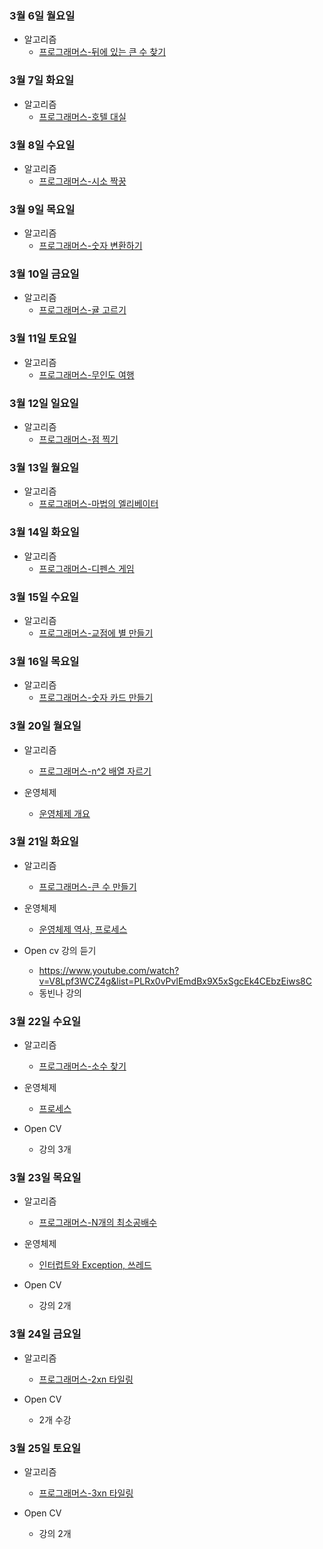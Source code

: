 ### 3월 6일 월요일

- 알고리즘
  - [프로그래머스-뒤에 있는 큰 수 찾기](https://github.com/sc303030/algorithm_practice/blob/ecaafaa14329285603c1285858357d428436ec48/%ED%94%84%EB%A1%9C%EA%B7%B8%EB%9E%98%EB%A8%B8%EC%8A%A4/%5B%ED%94%84%EB%A1%9C%EA%B7%B8%EB%9E%98%EB%A8%B8%EC%8A%A4%5D%20%EB%92%A4%EC%97%90%20%EC%9E%88%EB%8A%94%20%ED%81%B0%20%EC%88%98%20%EC%B0%BE%EA%B8%B0.md)

### 3월 7일 화요일

- 알고리즘
  - [프로그래머스-호텔 대실](https://github.com/sc303030/algorithm_practice/blob/1deef6204618de459d90a6063101ba872d080c09/%ED%94%84%EB%A1%9C%EA%B7%B8%EB%9E%98%EB%A8%B8%EC%8A%A4/%5B%ED%94%84%EB%A1%9C%EA%B7%B8%EB%9E%98%EB%A8%B8%EC%8A%A4%5D%20%ED%98%B8%ED%85%94%20%EB%8C%80%EC%8B%A4%20%ED%8C%8C%EC%9D%B4%EC%8D%AC.md)

### 3월 8일 수요일

- 알고리즘
  - [프로그래머스-시소 짝꿍](https://github.com/sc303030/algorithm_practice/blob/bc92554914a654da97ca6046e41abc171b3803eb/%ED%94%84%EB%A1%9C%EA%B7%B8%EB%9E%98%EB%A8%B8%EC%8A%A4/%5B%ED%94%84%EB%A1%9C%EA%B7%B8%EB%9E%98%EB%A8%B8%EC%8A%A4%5D%20%EC%8B%9C%EC%86%8C%20%EC%A7%9D%EA%BF%8D.md)

### 3월 9일 목요일

- 알고리즘
  - [프로그래머스-숫자 변환하기](https://github.com/sc303030/algorithm_practice/blob/5af28a210a49a1dd04cabfac0a8ac95c26de9269/%ED%94%84%EB%A1%9C%EA%B7%B8%EB%9E%98%EB%A8%B8%EC%8A%A4/%5B%ED%94%84%EB%A1%9C%EA%B7%B8%EB%9E%98%EB%A8%B8%EC%8A%A4%5D%20%EC%88%AB%EC%9E%90%20%EB%B3%80%ED%99%98%ED%95%98%EA%B8%B0.md)

### 3월 10일 금요일

- 알고리즘
  - [프로그래머스-귤 고르기](https://github.com/sc303030/algorithm_practice/blob/ecf996399bff86b73a1b85a873105737cde23c68/%ED%94%84%EB%A1%9C%EA%B7%B8%EB%9E%98%EB%A8%B8%EC%8A%A4/%5B%ED%94%84%EB%A1%9C%EA%B7%B8%EB%9E%98%EB%A8%B8%EC%8A%A4%5D%20%EA%B7%A4%20%EA%B3%A0%EB%A5%B4%EA%B8%B0%20%ED%8C%8C%EC%9D%B4%EC%8D%AC.md)

### 3월 11일 토요일

- 알고리즘
  - [프로그래머스-무인도 여행](https://github.com/sc303030/algorithm_practice/blob/6f6c32c5ed2de16b7ed05419f12d38c342d7d95a/%ED%94%84%EB%A1%9C%EA%B7%B8%EB%9E%98%EB%A8%B8%EC%8A%A4/%5B%ED%94%84%EB%A1%9C%EA%B7%B8%EB%9E%98%EB%A8%B8%EC%8A%A4%5D%20%EB%AC%B4%EC%9D%B8%EB%8F%84%20%EC%97%AC%ED%96%89%20%ED%8C%8C%EC%9D%B4%EC%8D%AC.md)

### 3월 12일 일요일

- 알고리즘
  - [프로그래머스-점 찍기](https://github.com/sc303030/algorithm_practice/blob/409470300b4e2306a4bba2e9ae0ed1d50566eb41/%ED%94%84%EB%A1%9C%EA%B7%B8%EB%9E%98%EB%A8%B8%EC%8A%A4/%5B%ED%94%84%EB%A1%9C%EA%B7%B8%EB%9E%98%EB%A8%B8%EC%8A%A4%5D%20%EC%A0%90%20%EC%B0%8D%EA%B8%B0%20%ED%8C%8C%EC%9D%B4%EC%8D%AC.md)

### 3월 13일 월요일

- 알고리즘
  - [프로그래머스-마법의 엘리베이터](https://github.com/sc303030/algorithm_practice/blob/bb4b48059ed7e6f465f3beae69e2f4a5df393929/%ED%94%84%EB%A1%9C%EA%B7%B8%EB%9E%98%EB%A8%B8%EC%8A%A4/%5B%ED%94%84%EB%A1%9C%EA%B7%B8%EB%9E%98%EB%A8%B8%EC%8A%A4%5D%20%EB%A7%88%EB%B2%95%EC%9D%98%20%EC%97%98%EB%A6%AC%EB%B2%A0%EC%9D%B4%ED%84%B0%20%ED%8C%8C%EC%9D%B4%EC%8D%AC.md)

### 3월 14일 화요일

- 알고리즘
  - [프로그래머스-디펜스 게임](https://github.com/sc303030/algorithm_practice/blob/9338bcafbd2086e2691fa1f974a0e908580edf60/%ED%94%84%EB%A1%9C%EA%B7%B8%EB%9E%98%EB%A8%B8%EC%8A%A4/%5B%ED%94%84%EB%A1%9C%EA%B7%B8%EB%9E%98%EB%A8%B8%EC%8A%A4%5D%20%EB%94%94%ED%8E%9C%EC%8A%A4%20%EA%B2%8C%EC%9E%84%20%ED%8C%8C%EC%9D%B4%EC%8D%AC.md)

### 3월 15일 수요일

- 알고리즘
  - [프로그래머스-교점에 별 만들기](https://github.com/sc303030/algorithm_practice/blob/fad3e63cde02e86d7ee5400f20374ce0713598e0/%ED%94%84%EB%A1%9C%EA%B7%B8%EB%9E%98%EB%A8%B8%EC%8A%A4/%5B%ED%94%84%EB%A1%9C%EA%B7%B8%EB%9E%98%EB%A8%B8%EC%8A%A4%5D%20%EA%B5%90%EC%A0%90%EC%97%90%20%EB%B3%84%20%EB%A7%8C%EB%93%A4%EA%B8%B0%20%ED%8C%8C%EC%9D%B4%EC%8D%AC.md)

### 3월 16일 목요일

- 알고리즘
  - [프로그래머스-숫자 카드 만들기](https://github.com/sc303030/algorithm_practice/blob/ec26cbffaebff0c6fc9411fa82383ae48c7de728/%ED%94%84%EB%A1%9C%EA%B7%B8%EB%9E%98%EB%A8%B8%EC%8A%A4/%5B%ED%94%84%EB%A1%9C%EA%B7%B8%EB%9E%98%EB%A8%B8%EC%8A%A4%5D%20%EC%88%AB%EC%9E%90%20%EC%B9%B4%EB%93%9C%20%EB%82%98%EB%88%84%EA%B8%B0%20%ED%8C%8C%EC%9D%B4%EC%8D%AC.md)

### 3월 20일 월요일

- 알고리즘
  -  [프로그래머스-n^2 배열 자르기](https://github.com/sc303030/algorithm_practice/blob/61220eed8b63f12ce81a60b6f38bac933f9a25e9/%ED%94%84%EB%A1%9C%EA%B7%B8%EB%9E%98%EB%A8%B8%EC%8A%A4/%5B%ED%94%84%EB%A1%9C%EA%B7%B8%EB%9E%98%EB%A8%B8%EC%8A%A4%5D%20n%5E2%20%EB%B0%B0%EC%97%B4%20%EC%9E%90%EB%A5%B4%EA%B8%B0%20%ED%8C%8C%EC%9D%B4%EC%8D%AC.md)

- 운영체제
  - [운영체제 개요](https://www.youtube.com/watch?v=6Q5Gb1fxNMk&t=2324s)

### 3월 21일 화요일

- 알고리즘
  - [프로그래머스-큰 수 만들기](https://github.com/sc303030/algorithm_practice/blob/9ba3512758baf3c56f5305601aef8174dab0fbf9/%ED%94%84%EB%A1%9C%EA%B7%B8%EB%9E%98%EB%A8%B8%EC%8A%A4/%5B%ED%94%84%EB%A1%9C%EA%B7%B8%EB%9E%98%EB%A8%B8%EC%8A%A4%5D%20%ED%81%B0%20%EC%88%98%20%EB%A7%8C%EB%93%A4%EA%B8%B0%20%ED%8C%8C%EC%9D%B4%EC%8D%AC.md)

- 운영체제
  - [운영체제 역사, 프로세스](https://www.youtube.com/watch?v=JaP6jnvE3RE)

- Open cv 강의 듣기
  - https://www.youtube.com/watch?v=V8Lpf3WCZ4g&list=PLRx0vPvlEmdBx9X5xSgcEk4CEbzEiws8C
  - 동빈나 강의

### 3월 22일 수요일

- 알고리즘
  - [프로그래머스-소수 찾기](https://github.com/sc303030/algorithm_practice/blob/f35aefc04e8ac621ceacb9ffc5bee5068729c0be/%ED%94%84%EB%A1%9C%EA%B7%B8%EB%9E%98%EB%A8%B8%EC%8A%A4/%5B%ED%94%84%EB%A1%9C%EA%B7%B8%EB%9E%98%EB%A8%B8%EC%8A%A4%5D%20%EC%86%8C%EC%88%98%20%EC%B0%BE%EA%B8%B0%20%ED%8C%8C%EC%9D%B4%EC%8D%AC.md)

- 운영체제
  - [프로세스](https://www.youtube.com/watch?v=_NQrpp00OqY)
- Open CV
  - 강의 3개

### 3월 23일 목요일

- 알고리즘
  - [프로그래머스-N개의 최소공배수](https://github.com/sc303030/algorithm_practice/blob/9f9dbe9c7378945c371d09e353ede65ea127e085/%ED%94%84%EB%A1%9C%EA%B7%B8%EB%9E%98%EB%A8%B8%EC%8A%A4/%5B%ED%94%84%EB%A1%9C%EA%B7%B8%EB%9E%98%EB%A8%B8%EC%8A%A4%5D%20N%EA%B0%9C%EC%9D%98%20%EC%B5%9C%EC%86%8C%EA%B3%B5%EB%B0%B0%EC%88%98%20%ED%8C%8C%EC%9D%B4%EC%8D%AC.md)

- 운영체제
  - [인터럽트와 Exception, 쓰레드](https://www.youtube.com/watch?v=MCJvDdhJW_Y&t=2480s)

- Open CV
  - 강의 2개

### 3월 24일 금요일

- 알고리즘
  - [프로그래머스-2xn 타일링](https://github.com/sc303030/algorithm_practice/blob/dfe563eec57339b44c63b9ec48d24b93868451a3/%ED%94%84%EB%A1%9C%EA%B7%B8%EB%9E%98%EB%A8%B8%EC%8A%A4/%5B%ED%94%84%EB%A1%9C%EA%B7%B8%EB%9E%98%EB%A8%B8%EC%8A%A4%5D%202xn%20%ED%83%80%EC%9D%BC%EB%A7%81%20%ED%8C%8C%EC%9D%B4%EC%8D%AC.md)

- Open CV
  - 2개 수강

### 3월 25일 토요일

- 알고리즘
  - [프로그래머스-3xn 타일링](https://github.com/sc303030/algorithm_practice/blob/a31f008137257203e95d124473ea05acd34f5fcc/%ED%94%84%EB%A1%9C%EA%B7%B8%EB%9E%98%EB%A8%B8%EC%8A%A4/%5B%ED%94%84%EB%A1%9C%EA%B7%B8%EB%9E%98%EB%A8%B8%EC%8A%A4%5D%203xn%20%ED%83%80%EC%9D%BC%EB%A7%81%20%ED%8C%8C%EC%9D%B4%EC%8D%AC.md)

- Open CV
  - 강의 2개